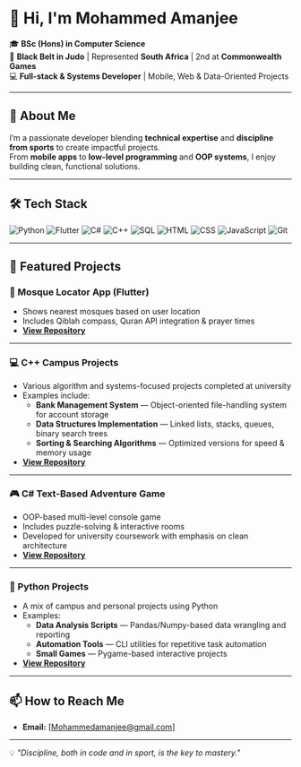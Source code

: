 # 👋 Hi, I'm Mohammed Amanjee  

🎓 **BSc (Hons) in Computer Science**  
🥋 **Black Belt in Judo** | Represented **South Africa** | 2nd at **Commonwealth Games**  
💻 **Full-stack & Systems Developer** | Mobile, Web & Data-Oriented Projects  

---

## 🚀 About Me
I’m a passionate developer blending **technical expertise** and **discipline from sports** to create impactful projects.  
From **mobile apps** to **low-level programming** and **OOP systems**, I enjoy building clean, functional solutions.

---

## 🛠 Tech Stack

![Python](https://img.shields.io/badge/Python-3776AB?style=flat&logo=python&logoColor=white)
![Flutter](https://img.shields.io/badge/Flutter-02569B?style=flat&logo=flutter&logoColor=white)
![C#](https://img.shields.io/badge/C%23-239120?style=flat&logo=c-sharp&logoColor=white)
![C++](https://img.shields.io/badge/C++-00599C?style=flat&logo=c%2B%2B&logoColor=white)
![SQL](https://img.shields.io/badge/SQL-003B57?style=flat&logo=database&logoColor=white)
![HTML](https://img.shields.io/badge/HTML5-E34F26?style=flat&logo=html5&logoColor=white)
![CSS](https://img.shields.io/badge/CSS3-1572B6?style=flat&logo=css3&logoColor=white)
![JavaScript](https://img.shields.io/badge/JavaScript-F7DF1E?style=flat&logo=javascript&logoColor=black)
![Git](https://img.shields.io/badge/Git-F05032?style=flat&logo=git&logoColor=white)

---

## 🌟 Featured Projects

### 📍 Mosque Locator App (Flutter)
- Shows nearest mosques based on user location  
- Includes Qiblah compass, Quran API integration & prayer times  
- **[View Repository](https://github.com/yourusername/mosque-locator-app)**  

---

### 💻 C++ Campus Projects
- Various algorithm and systems-focused projects completed at university  
- Examples include:
  - **Bank Management System** — Object-oriented file-handling system for account storage  
  - **Data Structures Implementation** — Linked lists, stacks, queues, binary search trees  
  - **Sorting & Searching Algorithms** — Optimized versions for speed & memory usage  
- **[View Repository](https://github.com/yourusername/cpp-campus-projects)**  

---

### 🎮 C# Text-Based Adventure Game
- OOP-based multi-level console game  
- Includes puzzle-solving & interactive rooms  
- Developed for university coursework with emphasis on clean architecture  
- **[View Repository](https://github.com/MoAmanjee/CSharp.git)**  

---

### 🐍 Python Projects
- A mix of campus and personal projects using Python  
- Examples:
  - **Data Analysis Scripts** — Pandas/Numpy-based data wrangling and reporting  
  - **Automation Tools** — CLI utilities for repetitive task automation  
  - **Small Games** — Pygame-based interactive projects  
- **[View Repository](https://github.com/MoAmanjee/Python)**  

---

## 📫 How to Reach Me
- **Email:** [Mohammedamanjee@gmail.com] 


---
💡 *"Discipline, both in code and in sport, is the key to mastery."*



